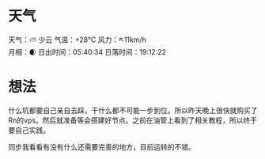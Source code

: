 # 天气
天气：⛅️  少云 气温：+28°C 风力：↖11km/h  
月相：🌒 日出时间：05:40:34 日落时间：19:12:22


# 想法
什么坑都要自己亲自去踩，干什么都不可能一步到位。所以昨天晚上很快就购买了Rn的vps。然后就准备等会搭建好节点。之前在油管上看到了相关教程，所以终于要自己实践。

同步我看看有没有什么还需要完善的地方，目前运转的不错。


